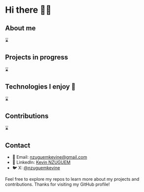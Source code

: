# Hi there 👋😊

## About me
⌛

## Projects in progress
⌛

## Technologies I enjoy 🤩
⌛

## Contributions
⌛

## Contact
- 📧 Email: nzuguemkevine@gmail.com
- 💼 LinkedIn: [Kevin NZUGUEM][nzuguem-linkedln]
- 🐦 X: [@nzuguemkevine][nzuguem-x]

Feel free to explore my repos to learn more about my projects and contributions. Thanks for visiting my GitHub profile!

<!-- links -->
[nzuguem-linkedln]: https://www.linkedin.com/in/kevin-nzuguem-53711814b/
[nzuguem-x]: https://twitter.com/nzuguemkevine